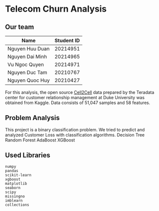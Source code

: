 # Telecom Churn Analysis

## Our team
| Name            | Student ID | 
|-----------------|------------|
| Nguyen Huu Duan | 20214951   | 
| Nguyen Dai Minh | 20214965   | 
| Vu Ngoc Quyen   | 20214971   | 
| Nguyen Duc Tam  | 20210767   | 
| Nguyen Quoc Huy | 20210427   |

For this analysis, the open source [Cell2Cell](https://www.kaggle.com/jpacse/datasets-for-churn-telecom) data prepared by the Teradata center for customer relationship management at Duke University was obtained from Kaggle.
Data consists of 51,047 samples and 58 features.

## Problem Analysis
This project is a binary classification problem. We tried to predict and analyzed Customer Loss with classification algorithms.
    Decision Tree
    Random Forest
    AdaBoost
    XGBoost 


## Used Libraries 
    numpy 
    pandas 
    scikit-learn 
    xgboost
    matplotlib
    seaborn
    scipy
    missingno
    imblearn
    collections


